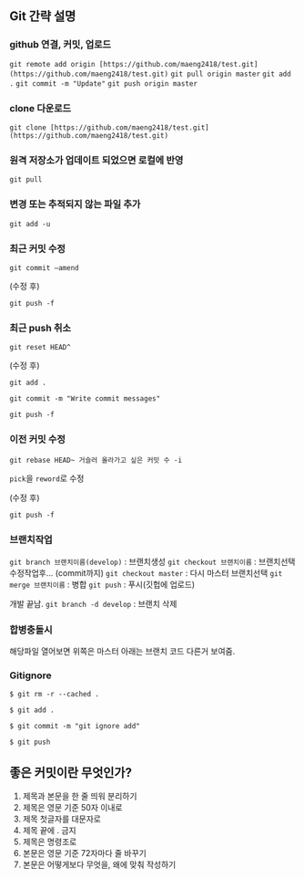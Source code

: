 ## Git 간략 설명

### github 연결, 커밋, 업로드

`git remote add origin [https://github.com/maeng2418/test.git](https://github.com/maeng2418/test.git)`
`git pull origin master`
`git add .`
`git commit -m "Update"`
`git push origin master`

### clone 다운로드

`git clone [https://github.com/maeng2418/test.git](https://github.com/maeng2418/test.git)`

### 원격 저장소가 업데이트 되었으면 로컬에 반영

`git pull`

### 변경 또는 추적되지 않는 파일 추가

`git add -u`

### 최근 커밋 수정

`git commit —amend`

(수정 후)

`git push -f`

### 최근 push 취소

`git reset HEAD^`

(수정 후)

`git add .`

`git commit -m "Write commit messages"`

`git push -f`

### 이전 커밋 수정

`git rebase HEAD~ 거슬러 올라가고 싶은 커밋 수 -i`

`pick`을 `reword`로 수정

(수정 후)

`git push -f`

### 브랜치작업

`git branch 브랜치이름(develop)` : 브랜치생성
`git checkout 브랜치이름` : 브랜치선택
수정작업후... (commit까지)
`git checkout master` : 다시 마스터 브랜치선택
`git merge 브랜치이름` : 병합
`git push` : 푸시(깃헙에 업로드)

개발 끝남.
`git branch -d develop` : 브랜치 삭제

### 합병충돌시

해당파일 열어보면 위쪽은 마스터 아래는 브랜치 코드 다른거 보여줌.

### Gitignore

```
$ git rm -r --cached .

$ git add .

$ git commit -m "git ignore add"

$ git push
```

## 좋은 커밋이란 무엇인가?

1. 제목과 본문을 한 줄 띄워 분리하기
2. 제목은 영문 기준 50자 이내로
3. 제목 첫글자를 대문자로
4. 제목 끝에 . 금지
5. 제목은 명령조로
6. 본문은 영문 기준 72자마다 줄 바꾸기
7. 본문은 어떻게보다 무엇을, 왜에 맞춰 작성하기
